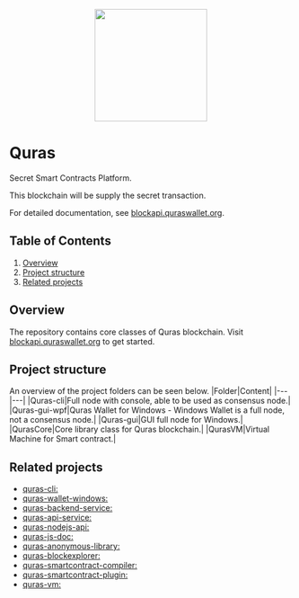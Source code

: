 <p align="center">
<img
    src="http://blockapi.quraswallet.org/quras/img/logo1.png"
    width="200px">
</p>

# Quras
Secret Smart Contracts Platform.

This blockchain will be supply the secret transaction.

For detailed documentation, see [blockapi.quraswallet.org](http://blockapi.quraswallet.org/quras-js/docs/en/whitepaper/wp-virtualmachine.html).

## Table of Contents
1. [Overview](#overview)
2. [Project structure](#project-structure)
3. [Related projects](#related-projects)

## Overview
The repository contains core classes of Quras blockchain.
Visit [blockapi.quraswallet.org](http://blockapi.quraswallet.org/quras-js/docs/en/whitepaper/wp-virtualmachine.html) to get started.

## Project structure
An overview of the project folders can be seen below.
|Folder|Content|
|---|---|
|Quras-cli|Full node with console, able to be used as consensus node.|
|Quras-gui-wpf|Quras Wallet for Windows - Windows Wallet is a full node, not a consensus node.|
|Quras-gui|GUI full node for Windows.|
|QurasCore|Core library class for Quras blockchain.|
|QurasVM|Virtual Machine for Smart contract.|

## Related projects

* [quras-cli:](https://github.com/quras-official/quras-cli) 
* [quras-wallet-windows:](https://github.com/quras-official/quras-wallet-windows) 
* [quras-backend-service:](https://github.com/quras-official/quras-backend-service) 
* [quras-api-service:](https://github.com/quras-official/quras-api-service)  
* [quras-nodejs-api:](https://github.com/quras-official/quras-nodejs-api)  
* [quras-js-doc:](https://github.com/quras-official/quras-js-doc)  
* [quras-anonymous-library:](https://github.com/quras-official/quras-anonymous-library)  
* [quras-blockexplorer:](https://github.com/quras-official/quras-blockexplorer)     
* [quras-smartcontract-compiler:](https://github.com/quras-official/quras-smartcontract-compiler)     
* [quras-smartcontract-plugin:](https://github.com/quras-official/quras-smartcontract-plugin)     
* [quras-vm:](http://github.com/quras-official/quras-vm)     


